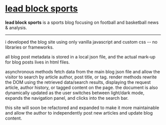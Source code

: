# [lead block sports](https://www.leadblocksports.blog/)

**lead block sports** is a sports blog focusing on football and basketball news & analysis.

---

i developed the blog site using only vanilla javascript and custom css -- no libraries or frameworks. 

all blog post metadata is stored in a local json file, and the actual mark-up for blog posts lives 
in html files.

asynchronous methods fetch data from the main blog json file and allow the visitor to search by article 
author, post title, or tag. render methods rewrite the DOM using the retrieved data/search results, 
displaying the request article, author history, or tagged content on the page. the document is also 
dynamically updated as the user switches between light/dark mode, expands the navigation panel, and
clicks into the search bar.

this site will soon be refactored and expanded to make it more maintainable and allow the author to 
independently post new articles and update blog content.
